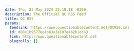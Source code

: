 ```yaml
---
date: Thu, 23 May 2024 22:18:18 -0300
description: The Official QC RSS Feed
title: QC RSS
params:
  feedlink: https://www.questionablecontent.net/QCRSS.xml
  id: d88c1b9577ec4b63a3a187e4b2b1cd43
  link: http://www.questionablecontent.net
  blogrolls: []
---
```

